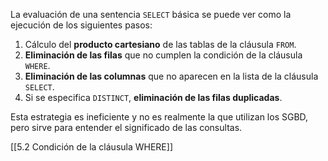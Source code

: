 
La evaluación de una sentencia `SELECT` básica se puede ver como la ejecución de los siguientes pasos:

1. Cálculo del **producto cartesiano** de las tablas de la cláusula `FROM`.
2. **Eliminación de las filas** que no cumplen la condición de la cláusula `WHERE`.
3. **Eliminación de las columnas** que no aparecen en la lista de la cláusula `SELECT`.
4. Si se especifica `DISTINCT`, **eliminación de las filas duplicadas**.

Esta estrategia es ineficiente y no es realmente la que utilizan los SGBD, pero sirve para entender el significado de las consultas.

[[5.2 Condición de la cláusula WHERE]]